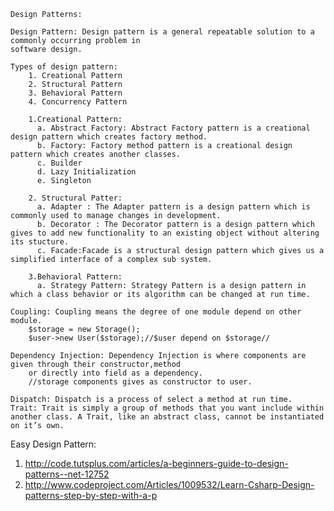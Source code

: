     Design Patterns:
    
    Design Pattern: Design pattern is a general repeatable solution to a commonly occurring problem in
    software design.
    
    Types of design pattern:
        1. Creational Pattern
        2. Structural Pattern
        3. Behavioral Pattern
        4. Concurrency Pattern
      
        1.Creational Pattern:
          a. Abstract Factory: Abstract Factory pattern is a creational design pattern which creates factory method.
          b. Factory: Factory method pattern is a creational design pattern which creates another classes.
          c. Builder
          d. Lazy Initialization
          e. Singleton
      
        2. Structural Patter:
          a. Adapter : The Adapter pattern is a design pattern which is commonly used to manage changes in development.
          b. Decorator : The Decorator pattern is a design pattern which gives to add new functionality to an existing object without altering its stucture.
          c. Facade:Facade is a structural design pattern which gives us a simplified interface of a complex sub system.
          
        3.Behavioral Pattern:
          a. Strategy Pattern: Strategy Pattern is a design pattern in which a class behavior or its algorithm can be changed at run time.
      
    Coupling: Coupling means the degree of one module depend on other module.
      	$storage = new Storage();
      	$user->new User($storage);//$user depend on $storage//
      	
    Dependency Injection: Dependency Injection is where components are given through their constructor,method
        or directly into field as a dependency.
      	//storage components gives as constructor to user.
      	
    Dispatch: Dispatch is a process of select a method at run time.
	Trait: Trait is simply a group of methods that you want include within another class. A Trait, like an abstract class, cannot be instantiated on it’s own.
  
  Easy Design Pattern:
  1. http://code.tutsplus.com/articles/a-beginners-guide-to-design-patterns--net-12752
  2. http://www.codeproject.com/Articles/1009532/Learn-Csharp-Design-patterns-step-by-step-with-a-p